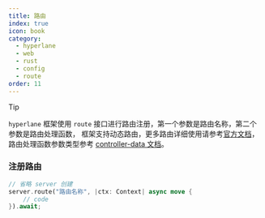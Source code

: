 ```yaml
---
title: 路由
index: true
icon: book
category:
  - hyperlane
  - web
  - rust
  - config
  - route
order: 11
---
```


<Share colorful />

> [!tip]
>
> `hyperlane` 框架使用 `route` 接口进行路由注册，第一个参数是路由名称，第二个参数是路由处理函数，
> 框架支持动态路由，更多路由详细使用请参考[官方文档](../usage-introduction/route.md)，
> 路由处理函数参数类型参考 [controller-data 文档](../type/controller-data.md)。

### 注册路由

```rust
// 省略 server 创建
server.route("路由名称", |ctx: Context| async move {
    // code
}).await;
```

<Bottom />
